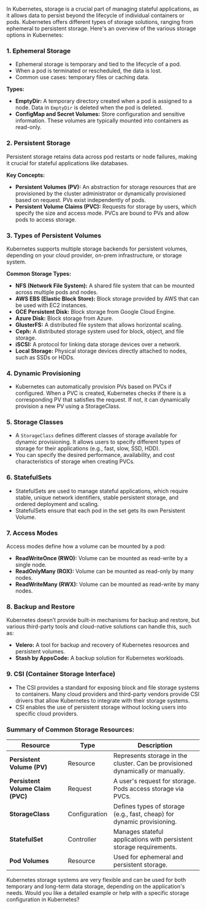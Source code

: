 In Kubernetes, storage is a crucial part of managing stateful applications, as it allows data to persist beyond the lifecycle of individual containers or pods. Kubernetes offers different types of storage solutions, ranging from ephemeral to persistent storage. Here's an overview of the various storage options in Kubernetes:

### 1. **Ephemeral Storage**
   - Ephemeral storage is temporary and tied to the lifecycle of a pod.
   - When a pod is terminated or rescheduled, the data is lost.
   - Common use cases: temporary files or caching data.
   
   **Types:**
   - **EmptyDir:** A temporary directory created when a pod is assigned to a node. Data in `EmptyDir` is deleted when the pod is deleted.
   - **ConfigMap and Secret Volumes:** Store configuration and sensitive information. These volumes are typically mounted into containers as read-only.

### 2. **Persistent Storage**
   Persistent storage retains data across pod restarts or node failures, making it crucial for stateful applications like databases.

   **Key Concepts:**
   - **Persistent Volumes (PV):** An abstraction for storage resources that are provisioned by the cluster administrator or dynamically provisioned based on request. PVs exist independently of pods.
   - **Persistent Volume Claims (PVC):** Requests for storage by users, which specify the size and access mode. PVCs are bound to PVs and allow pods to access storage.

### 3. **Types of Persistent Volumes**
   Kubernetes supports multiple storage backends for persistent volumes, depending on your cloud provider, on-prem infrastructure, or storage system.

   **Common Storage Types:**
   - **NFS (Network File System):** A shared file system that can be mounted across multiple pods and nodes.
   - **AWS EBS (Elastic Block Store):** Block storage provided by AWS that can be used with EC2 instances.
   - **GCE Persistent Disk:** Block storage from Google Cloud Engine.
   - **Azure Disk:** Block storage from Azure.
   - **GlusterFS:** A distributed file system that allows horizontal scaling.
   - **Ceph:** A distributed storage system used for block, object, and file storage.
   - **iSCSI:** A protocol for linking data storage devices over a network.
   - **Local Storage:** Physical storage devices directly attached to nodes, such as SSDs or HDDs.

### 4. **Dynamic Provisioning**
   - Kubernetes can automatically provision PVs based on PVCs if configured. When a PVC is created, Kubernetes checks if there is a corresponding PV that satisfies the request. If not, it can dynamically provision a new PV using a StorageClass.

### 5. **Storage Classes**
   - A `StorageClass` defines different classes of storage available for dynamic provisioning. It allows users to specify different types of storage for their applications (e.g., fast, slow, SSD, HDD).
   - You can specify the desired performance, availability, and cost characteristics of storage when creating PVCs.

### 6. **StatefulSets**
   - StatefulSets are used to manage stateful applications, which require stable, unique network identifiers, stable persistent storage, and ordered deployment and scaling.
   - StatefulSets ensure that each pod in the set gets its own Persistent Volume.

### 7. **Access Modes**
   Access modes define how a volume can be mounted by a pod:
   - **ReadWriteOnce (RWO):** Volume can be mounted as read-write by a single node.
   - **ReadOnlyMany (ROX):** Volume can be mounted as read-only by many nodes.
   - **ReadWriteMany (RWX):** Volume can be mounted as read-write by many nodes.

### 8. **Backup and Restore**
   Kubernetes doesn’t provide built-in mechanisms for backup and restore, but various third-party tools and cloud-native solutions can handle this, such as:
   - **Velero:** A tool for backup and recovery of Kubernetes resources and persistent volumes.
   - **Stash by AppsCode:** A backup solution for Kubernetes workloads.

### 9. **CSI (Container Storage Interface)**
   - The CSI provides a standard for exposing block and file storage systems to containers. Many cloud providers and third-party vendors provide CSI drivers that allow Kubernetes to integrate with their storage systems.
   - CSI enables the use of persistent storage without locking users into specific cloud providers.

### Summary of Common Storage Resources:
| Resource | Type | Description |
|----------|------|-------------|
| **Persistent Volume (PV)** | Resource | Represents storage in the cluster. Can be provisioned dynamically or manually. |
| **Persistent Volume Claim (PVC)** | Request | A user's request for storage. Pods access storage via PVCs. |
| **StorageClass** | Configuration | Defines types of storage (e.g., fast, cheap) for dynamic provisioning. |
| **StatefulSet** | Controller | Manages stateful applications with persistent storage requirements. |
| **Pod Volumes** | Resource | Used for ephemeral and persistent storage. |

Kubernetes storage systems are very flexible and can be used for both temporary and long-term data storage, depending on the application's needs. Would you like a detailed example or help with a specific storage configuration in Kubernetes?
